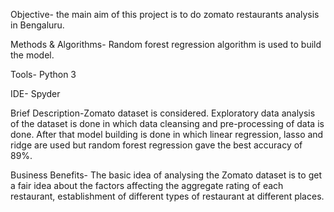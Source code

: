 Objective- the main aim of this project is to do zomato restaurants analysis in Bengaluru.

Methods & Algorithms- Random forest regression algorithm is used to build the model.

Tools- Python 3

IDE- Spyder

Brief Description-Zomato dataset is considered. Exploratory data analysis of the dataset is done in which data cleansing and pre-processing of data is done.
After that model building is done in which linear regression, lasso and ridge are used but random forest regression gave the best accuracy 
of 89%.

Business Benefits- The basic idea of analysing the Zomato dataset is to get a fair idea about the factors affecting the aggregate rating of each restaurant, establishment of different types of restaurant at different places.


